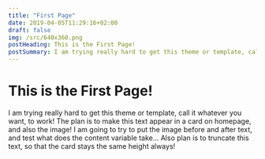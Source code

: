```yaml
---
title: "First Page"
date: 2019-04-05T11:29:16+02:00
draft: false
img: /src/640x360.png
postHeading: This is the First Page!
postSummary: I am trying really hard to get this theme or template, call it whatever you want, to work! The plan is to make this text appear in a card on homepage, and also the image! I am going to try to put the image before and after text, and test what does the content variable take... Also plan is to truncate this text, so that the card stays the same height always!
---
```


# This is the First Page!

I am trying really hard to get this theme or template, call it whatever you want, to work! The plan is to make this text appear in a card on homepage, and also the image! I am going to try to put the image before and after text, and test what does the content variable take... Also plan is to truncate this text, so that the card stays the same height always!

<!--more-->
